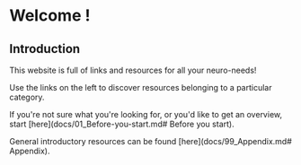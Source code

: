 # Welcome !
## Introduction

This website is full of links and resources for all your neuro-needs!

Use the links on the left to discover resources belonging to a particular category.

If you're not sure what you're looking for, or you'd like to get an overview, start [here](docs/01_Before-you-start.md# Before you start).

General introductory resources can be found [here](docs/99_Appendix.md# Appendix).
